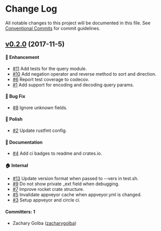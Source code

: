 # Change Log

All notable changes to this project will be documented in this file.
See [Conventional Commits](https://conventionalcommits.org) for commit guidelines.

## [v0.2.0](https://github.com/zacharygolba/json-api-rs/compare/v0.1.0...v0.2.0) (2017-11-5)

#### :rocket: Enhancement
* [#11](https://github.com/zacharygolba/json-api-rs/pull/11) Add tests for the query module.
* [#10](https://github.com/zacharygolba/json-api-rs/pull/10) Add negation operator and reverse method to sort and direction.
* [#6](https://github.com/zacharygolba/json-api-rs/pull/6) Report test coverage to codecov.
* [#1](https://github.com/zacharygolba/json-api-rs/pull/1) Add support for encoding and decoding query params.

#### :bug: Bug Fix
* [#8](https://github.com/zacharygolba/json-api-rs/pull/8) Ignore unknown fields.

#### :nail_care: Polish
* [#2](https://github.com/zacharygolba/json-api-rs/pull/2) Update rustfmt config.

#### :memo: Documentation
* [#4](https://github.com/zacharygolba/json-api-rs/pull/4) Add ci badges to readme and crates.io.

#### :house: Internal
* [#13](https://github.com/zacharygolba/json-api-rs/pull/13) Update version format when passed to --vers in test.sh.
* [#9](https://github.com/zacharygolba/json-api-rs/pull/9) Do not show private _ext field when debugging.
* [#7](https://github.com/zacharygolba/json-api-rs/pull/7) Improve rocket crate structure.
* [#5](https://github.com/zacharygolba/json-api-rs/pull/5) Invalidate appveyor cache when appveyor.yml is changed.
* [#3](https://github.com/zacharygolba/json-api-rs/pull/3) Setup appveyor and circle ci.

#### Committers: 1
- Zachary Golba ([zacharygolba](https://github.com/zacharygolba))
